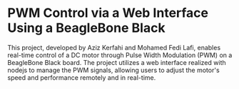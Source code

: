 # PWM Control via a Web Interface Using a BeagleBone Black
This project, developed by Aziz Kerfahi and Mohamed Fedi Lafi, enables real-time control of a DC motor through Pulse Width Modulation (PWM) on a BeagleBone Black board. The project utilizes a web interface realized with nodejs to manage the PWM signals, allowing users to adjust the motor's speed and performance remotely and in real-time.
